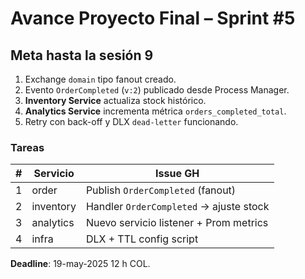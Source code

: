 # Avance Proyecto Final – Sprint #5

## Meta hasta la sesión 9

1. Exchange `domain` tipo fanout creado.  
2. Evento `OrderCompleted` (`v:2`) publicado desde Process Manager.  
3. **Inventory Service** actualiza stock histórico.  
4. **Analytics Service** incrementa métrica `orders_completed_total`.  
5. Retry con back-off y DLX `dead-letter` funcionando.

### Tareas

| # | Servicio | Issue GH |
|---|----------|----------|
| 1 | order | Publish `OrderCompleted` (fanout) | `eda-order` |
| 2 | inventory | Handler `OrderCompleted` → ajuste stock | `eda-inv` |
| 3 | analytics | Nuevo servicio listener + Prom metrics | `eda-ana` |
| 4 | infra | DLX + TTL config script | `eda-dlx` |

**Deadline**: 19-may-2025 12 h COL.